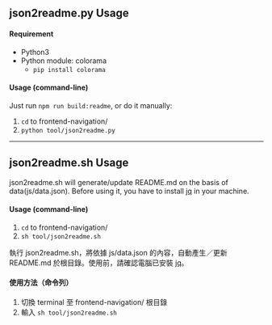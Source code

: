 ## json2readme.py Usage

#### Requirement

- Python3
- Python module: colorama
  - `pip install colorama`

#### Usage (command-line)

Just run `npm run build:readme`, or do it manually:

1. `cd` to frontend-navigation/
2. `python tool/json2readme.py`

---

## json2readme.sh Usage

json2readme.sh will generate/update README.md on the basis of data(js/data.json). Before using it, you have to install [jq](https://stedolan.github.io/jq/download/) in your machine.

#### Usage (command-line)

1. `cd` to frontend-navigation/
2. `sh tool/json2readme.sh`

執行 json2readme.sh，將依據 js/data.json 的內容，自動產生／更新 README.md 於根目錄。使用前，請確認電腦已安裝 [jq](https://stedolan.github.io/jq/download/)。

#### 使用方法（命令列）

1. 切換 terminal 至 frontend-navigation/ 根目錄
2. 輸入 `sh tool/json2readme.sh`
